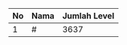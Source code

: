 | No | Nama            | Jumlah Level |
|----|-----------------|--------------|
| 1  | #    |    3637        |
